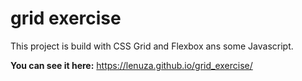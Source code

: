 # grid exercise

This project is build with CSS Grid and Flexbox ans some Javascript.


__You can see it here:__ https://lenuza.github.io/grid_exercise/
